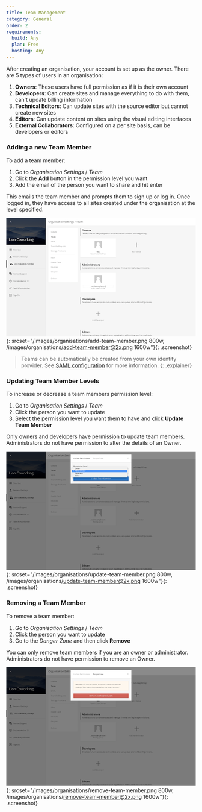 ```yaml
---
title: Team Management
category: General
order: 2
requirements:
  build: Any
  plan: Free
  hosting: Any
---
```


After creating an organisation, your account is set up as the owner. There are 5 types of users in an organisation:

1. **Owners**: These users have full permission as if it is their own account
2. **Developers**: Can create sites and manage everything to do with them, can't update billing information
3. **Technical Editors**: Can update sites with the source editor but cannot create new sites
4. **Editors**: Can update content on sites using the visual editing interfaces
5. **External Collaborators**: Configured on a per site basis, can be developers or editors


### Adding a new Team Member

To add a team member:

1. Go to *Organisation Settings* / *Team*
2. Click the **Add** button in the permission level you want
3. Add the email of the person you want to share and hit enter

This emails the team member and prompts them to sign up or log in. Once logged in, they have access to all sites created under the organisation at the level specified.

![Adding a new SSL certificate](/images/organisations/add-team-member.png){: srcset="/images/organisations/add-team-member.png 800w, /images/organisations/add-team-member@2x.png 1600w"}{: .screenshot}

> Teams can be automatically be created from your own identity provider. See [SAML configuration](/organisations/saml/) for more information.
{: .explainer}


### Updating Team Member Levels

To increase or decrease a team members permission level:

1. Go to *Organisation Settings* / *Team*
2. Click the person you want to update
3. Select the permission level you want them to have and click **Update Team Member**

Only owners and developers have permission to update team members. Administrators do not have permission to alter the details of an Owner.

![Adding a new SSL certificate](/images/organisations/update-team-member.png){: srcset="/images/organisations/update-team-member.png 800w, /images/organisations/update-team-member@2x.png 1600w"}{: .screenshot}


### Removing a Team Member

To remove a team member:

1. Go to *Organisation Settings* / *Team*
2. Click the person you want to update
3. Go to the *Danger Zone* and then click **Remove**

You can only remove team members if you are an owner or administrator. Administrators do not have permission to remove an Owner.

![Adding a new SSL certificate](/images/organisations/remove-team-member.png){: srcset="/images/organisations/remove-team-member.png 800w, /images/organisations/remove-team-member@2x.png 1600w"}{: .screenshot}